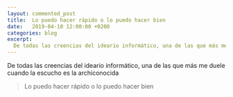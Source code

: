 ```yaml
---
layout: commented_post
title:  Lo puedo hacer rápido o lo puedo hacer bien
date:   2019-04-10 12:00:00 +0200
categories: blog
excerpt:
  De todas las creencias del ideario informático, una de las que más me duele cuando la escucho es la archiconocida <q>Lo puedo hacer rápido o lo puedo hacer bien</q>
---
```

De todas las creencias del ideario informático, una de las que más me duele cuando la escucho es la archiconocida

>Lo puedo hacer rápido o lo puedo hacer bien
